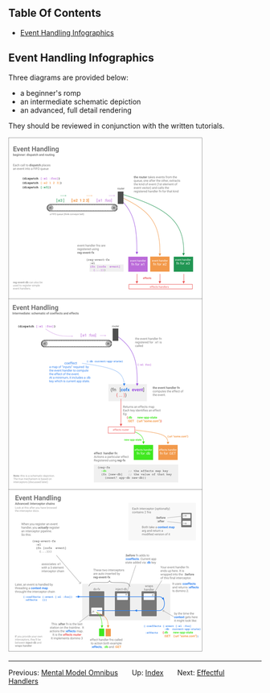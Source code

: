 <!-- START doctoc generated TOC please keep comment here to allow auto update -->
<!-- DON'T EDIT THIS SECTION, INSTEAD RE-RUN doctoc TO UPDATE -->
## Table Of Contents

- [Event Handling Infographics](#event-handling-infographics)

<!-- END doctoc generated TOC please keep comment here to allow auto update -->

## Event Handling Infographics

Three diagrams are provided below:
  - a beginner's romp
  - an intermediate schematic depiction
  - an advanced, full detail rendering

They should be reviewed in conjunction with the written tutorials. 

<img src="/images/event-handlers.png?raw=true">

*** 

Previous:  [Mental Model Omnibus](MentalModelOmnibus.md)&nbsp;&nbsp;&nbsp;&nbsp;&nbsp;&nbsp;
Up:  [Index](README.md)&nbsp;&nbsp;&nbsp;&nbsp;&nbsp;&nbsp;
Next:  [Effectful Handlers](EffectfulHandlers.md)&nbsp;&nbsp;&nbsp;&nbsp;&nbsp;&nbsp;
